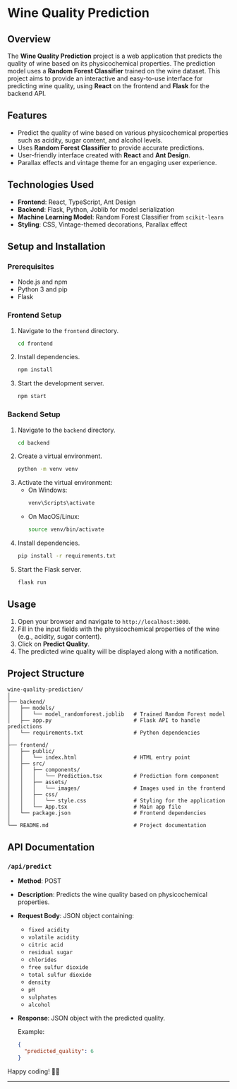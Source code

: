 # Wine Quality Prediction

## Overview
The **Wine Quality Prediction** project is a web application that predicts the quality of wine based on its physicochemical properties. The prediction model uses a **Random Forest Classifier** trained on the wine dataset. This project aims to provide an interactive and easy-to-use interface for predicting wine quality, using **React** on the frontend and **Flask** for the backend API.

## Features
- Predict the quality of wine based on various physicochemical properties such as acidity, sugar content, and alcohol levels.
- Uses **Random Forest Classifier** to provide accurate predictions.
- User-friendly interface created with **React** and **Ant Design**.
- Parallax effects and vintage theme for an engaging user experience.

## Technologies Used
- **Frontend**: React, TypeScript, Ant Design
- **Backend**: Flask, Python, Joblib for model serialization
- **Machine Learning Model**: Random Forest Classifier from `scikit-learn`
- **Styling**: CSS, Vintage-themed decorations, Parallax effect

## Setup and Installation

### Prerequisites
- Node.js and npm
- Python 3 and pip
- Flask

### Frontend Setup
1. Navigate to the `frontend` directory.
   ```bash
   cd frontend
   ```
2. Install dependencies.
   ```bash
   npm install
   ```
3. Start the development server.
   ```bash
   npm start
   ```

### Backend Setup
1. Navigate to the `backend` directory.
   ```bash
   cd backend
   ```
2. Create a virtual environment.
   ```bash
   python -m venv venv
   ```
3. Activate the virtual environment:
   - On Windows:
     ```bash
     venv\Scripts\activate
     ```
   - On MacOS/Linux:
     ```bash
     source venv/bin/activate
     ```
4. Install dependencies.
   ```bash
   pip install -r requirements.txt
   ```
5. Start the Flask server.
   ```bash
   flask run
   ```

## Usage
1. Open your browser and navigate to `http://localhost:3000`.
2. Fill in the input fields with the physicochemical properties of the wine (e.g., acidity, sugar content).
3. Click on **Predict Quality**.
4. The predicted wine quality will be displayed along with a notification.

## Project Structure
```
wine-quality-prediction/
│
├── backend/
│   ├── models/
│   │   └── model_randomforest.joblib   # Trained Random Forest model
│   ├── app.py                          # Flask API to handle predictions
│   └── requirements.txt                # Python dependencies
│
├── frontend/
│   ├── public/
│   │   └── index.html                  # HTML entry point
│   ├── src/
│   │   ├── components/
│   │   │   └── Prediction.tsx          # Prediction form component
│   │   ├── assets/
│   │   │   └── images/                 # Images used in the frontend
│   │   ├── css/
│   │   │   └── style.css               # Styling for the application
│   │   └── App.tsx                     # Main app file
│   └── package.json                    # Frontend dependencies
│
└── README.md                           # Project documentation
```

## API Documentation

### `/api/predict`
- **Method**: POST
- **Description**: Predicts the wine quality based on physicochemical properties.
- **Request Body**: JSON object containing:
  - `fixed acidity`
  - `volatile acidity`
  - `citric acid`
  - `residual sugar`
  - `chlorides`
  - `free sulfur dioxide`
  - `total sulfur dioxide`
  - `density`
  - `pH`
  - `sulphates`
  - `alcohol`
- **Response**: JSON object with the predicted quality.
  
  Example:
  ```json
  {
    "predicted_quality": 6
  }
  ```

Happy coding! 🍷✨

---

